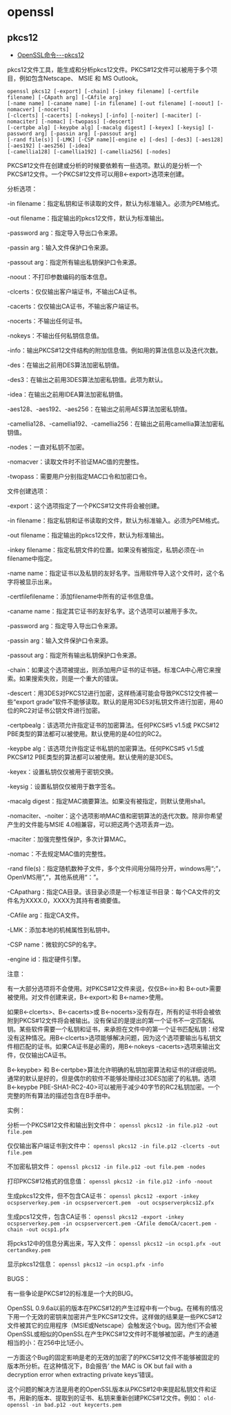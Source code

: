 # openssl

## pkcs12

- [OpenSSL命令---pkcs12](http://blog.csdn.net/as3luyuan123/article/details/16105475)

pkcs12文件工具，能生成和分析pkcs12文件。PKCS#12文件可以被用于多个项目，例如包含Netscape、 MSIE 和 MS Outlook。

```
openssl pkcs12 [-export] [-chain] [-inkey filename] [-certfile filename] [-CApath arg] [-CAfile arg]   
[-name name] [-caname name] [-in filename] [-out filename] [-noout] [-nomacver] [-nocerts]   
[-clcerts] [-cacerts] [-nokeys] [-info] [-noiter] [-maciter] [-nomaciter] [-nomac] [-twopass] [-descert]   
[-certpbe alg] [-keypbe alg] [-macalg digest] [-keyex] [-keysig] [-password arg] [-passin arg] [-passout arg]   
[-rand file(s)] [-LMK] [-CSP name][-engine e] [-des] [-des3] [-aes128] [-aes192] [-aes256] [-idea]   
[-camellia128] [-camellia192] [-camellia256] [-nodes]  
```

PKCS#12文件在创建或分析的时候要依赖有一些选项。默认的是分析一个PKCS#12文件。一个PKCS#12文件可以用B<-export>选项来创建。

分析选项：

-in filename：指定私钥和证书读取的文件，默认为标准输入。必须为PEM格式。

-out filename：指定输出的pkcs12文件，默认为标准输出。

-password arg：指定导入导出口令来源。

-passin arg：输入文件保护口令来源。

-passout arg：指定所有输出私钥保护口令来源。

-noout：不打印参数编码的版本信息。

-clcerts：仅仅输出客户端证书，不输出CA证书。

-cacerts：仅仅输出CA证书，不输出客户端证书。

-nocerts：不输出任何证书。

-nokeys：不输出任何私钥信息值。

-info：输出PKCS#12文件结构的附加信息值。例如用的算法信息以及迭代次数。

-des：在输出之前用DES算法加密私钥值。

-des3：在输出之前用3DES算法加密私钥值。此项为默认。

-idea：在输出之前用IDEA算法加密私钥值。

-aes128、-aes192、-aes256：在输出之前用AES算法加密私钥值。

-camellia128、-camellia192、-camellia256：在输出之前用camellia算法加密私钥值。

-nodes：一直对私钥不加密。

-nomacver：读取文件时不验证MAC值的完整性。

-twopass：需要用户分别指定MAC口令和加密口令。

文件创建选项：

-export：这个选项指定了一个PKCS#12文件将会被创建。

-in filename：指定私钥和证书读取的文件，默认为标准输入。必须为PEM格式。

-out filename：指定输出的pkcs12文件，默认为标准输出。

-inkey filename：指定私钥文件的位置。如果没有被指定，私钥必须在-in filename中指定。

-name name：指定证书以及私钥的友好名字。当用软件导入这个文件时，这个名字将被显示出来。

-certfilefilename：添加filename中所有的证书信息值。

-caname name：指定其它证书的友好名字。这个选项可以被用于多次。

-password arg：指定导入导出口令来源。

-passin arg：输入文件保护口令来源。

-passout arg：指定所有输出私钥保护口令来源。

-chain：如果这个选项被提出，则添加用户证书的证书链。标准CA中心用它来搜索。如果搜索失败，则是一个重大的错误。

-descert：用3DES对PKCS12进行加密，这样杨浦可能会导致PKCS12文件被一些“export grade”软件不能够读取。默认的是用3DES对私钥文件进行加密，用40位的RC2对证书公钥文件进行加密。

-certpbealg：该选项允许指定证书的加密算法。任何PKCS#5 v1.5或 PKCS#12 PBE类型的算法都可以被使用。默认使用的是40位的RC2。

-keypbe alg：该选项允许指定证书私钥的加密算法。任何PKCS#5 v1.5或 PKCS#12 PBE类型的算法都可以被使用。默认使用的是3DES。

-keyex：设置私钥仅仅被用于密钥交换。

-keysig：设置私钥仅仅被用于数字签名。

-macalg digest：指定MAC摘要算法。如果没有被指定，则默认使用sha1。

-nomaciter、-noiter：这个选项影响MAC值和密钥算法的迭代次数。除非你希望产生的文件能与MSIE 4.0相兼容，可以把这两个选项丢弃一边。

-maciter：加强完整性保护，多次计算MAC。

-nomac：不去规定MAC值的完整性。

-rand file(s)：指定随机数种子文件，多个文件间用分隔符分开，windows用“;”，OpenVMS用“,“，其他系统用“：”。

-CApatharg：指定CA目录。该目录必须是一个标准证书目录：每个CA文件的文件名为XXXX.0，XXXX为其持有者摘要值。

-CAfile arg：指定CA文件。

 -LMK：添加本地的机械属性到私钥中。

-CSP name：微软的CSP的名字。

-engine id：指定硬件引擎。

注意：

有一大部分选项将不会使用。对PKCS#12文件来说，仅仅B<-in>和 B<-out>需要被使用。对文件创建来说，B<-export>和 B<-name>使用。

如果B<-clcerts>、B<-cacerts>或 B<-nocerts>没有存在，所有的证书将会被依附到PKCS#12文件将会被输出。没有保证的是提出的第一个证书不一定匹配私钥。某些软件需要一个私钥和证书，来承担在文件中的第一个证书匹配私钥：经常没有这种情况。用B<-clcerts>选项能够解决问题，因为这个选项要输出与私钥文件相匹配的证书。如果CA证书是必需的，用B<-nokeys -cacerts>选项来输出文件，仅仅输出CA证书。

B<-keypbe> 和 B<-certpbe>算法允许明确的私钥加密算法和证书的详细说明。通常的默认是好的，但是偶尔的软件不能够处理经过3DES加密了的私钥。选项B<-keypbe PBE-SHA1-RC2-40>可以被用于减少40字节的RC2私钥加密。一个完整的所有算法的描述包含在B<pkcs8>手册中。

实例：

分析一个PKCS#12文件和输出到文件中：
`openssl pkcs12 -in file.p12 -out file.pem`

仅仅输出客户端证书到文件中：
`openssl pkcs12 -in file.p12 -clcerts -out file.pem`  

不加密私钥文件：
`openssl pkcs12 -in file.p12 -out file.pem -nodes`

打印PKCS#12格式的信息值：
`openssl pkcs12 -in file.p12 -info -noout`

生成pkcs12文件，但不包含CA证书：
`openssl pkcs12 -export -inkey ocspserverkey.pem -in ocspservercert.pem  -out ocspserverpkcs12.pfx`

生成pcs12文件，包含CA证书：
`openssl pkcs12 -export -inkey ocspserverkey.pem -in ocspservercert.pem -CAfile demoCA/cacert.pem -chain -out ocsp1.pfx`

将pcks12中的信息分离出来，写入文件：
`openssl pkcs12 –in ocsp1.pfx -out certandkey.pem`

显示pkcs12信息：
`openssl pkcs12 –in ocsp1.pfx -info`

BUGS：

有一些争论是PKCS#12的标准是一个大的BUG。

OpenSSL 0.9.6a以前的版本在PKCS#12的产生过程中有一个bug。在稀有的情况下用一个无效的密钥来加密并产生PKCS#12文件。这样做的结果是一些PKCS#12文件被其它的应用程序（MSIE或Netscape）会触发这个bug。因为他们不会被OpenSSL或相似的OpenSSL在产生PKCS#12文件时不能够被加密。产生的通道相当的小：在256中比1还小。

一方面这个Bug的固定影响是老的无效的加密了的PKCS#12文件不能够被固定的版本所分析。在这种情况下，B<pkcs12>会报告’ the MAC is OK but fail with a decryption error when extracting private keys’错误。

这个问题的解决方法是用老的OpenSSL版本从PKCS#12中来提起私钥文件和证书，用新的版本、提取到的证书、私钥来重新创建PKCS#12文件。例如：
`old-openssl -in bad.p12 -out keycerts.pem`